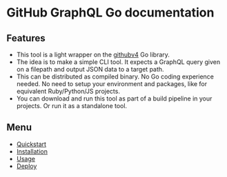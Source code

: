 # GitHub GraphQL Go documentation


## Features

- This tool is a light wrapper on the [githubv4](https://github.com/shurcooL/githubv4) Go library.
- The idea is to make a simple CLI tool. It expects a GraphQL query given on a filepath and output JSON data to a target path.
- This can be distributed as compiled binary. No Go coding experience needed. No need to setup your environment and packages, like for equivalent Ruby/Python/JS projects.
- You can download and run this tool as part of a build pipeline in your projects. Or run it as a standalone tool.


## Menu

- [Quickstart](quickstart.md)
- [Installation](installation.md)
- [Usage](usage.md)
- [Deploy](deploy.md)
